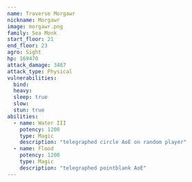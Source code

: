 ```yaml
---
name: Traverse Morgawr
nickname: Morgawr
image: morgawr.png
family: Sea Monk
start_floor: 21
end_floor: 23
agro: Sight
hp: 169470
attack_damage: 3487
attack_type: Physical
vulnerabilities:
  bind: 
  heavy: 
  sleep: true
  slow: 
  stun: true
abilities:
  - name: Water III
    potency: 1200
    type: Magic
    description: "telegraphed circle AoE on random player"
  - name: Flood
    potency: 1200
    type: Magic
    description: "telegraphed pointblank AoE"
---
```

